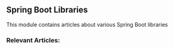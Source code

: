 ## Spring Boot Libraries

This module contains articles about various Spring Boot libraries

### Relevant Articles: 